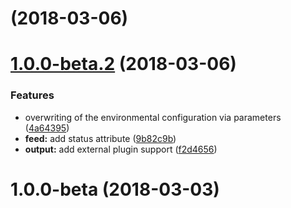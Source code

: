 <a name=""></a>
#  (2018-03-06)



<a name="1.0.0-beta.2"></a>
# [1.0.0-beta.2](https://github.com/ncarlier/feedpushr/compare/1.0.0-beta...1.0.0-beta.2) (2018-03-06)


### Features

* overwriting of the environmental configuration via parameters ([4a64395](https://github.com/ncarlier/feedpushr/commit/4a64395))
* **feed:** add status attribute ([9b82c9b](https://github.com/ncarlier/feedpushr/commit/9b82c9b))
* **output:** add external plugin support ([f2d4656](https://github.com/ncarlier/feedpushr/commit/f2d4656))



<a name="1.0.0-beta"></a>
# 1.0.0-beta (2018-03-03)



